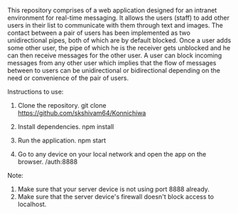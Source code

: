 This repository comprises of a web application designed for an intranet environment for real-time messaging. It allows the users (staff) to add other users in their list to communicate with them through text and images. The contact between a pair of users has been implemented as two unidirectional pipes, both of which are by default blocked. Once a user adds some other user, the pipe of which he is the receiver gets unblocked and he can then receive messages for the other user. A user can block incoming messages from any other user which implies that the flow of messages between to users can be unidirectional or bidirectional depending on the need or convenience of the pair of users.

Instructions to use:

1. Clone the repository.
git clone https://github.com/skshivam64/Konnichiwa

2. Install dependencies.
npm install

3. Run the application.
npm start

4. Go to any device on your local network and open the app on the browser.
<IP address of the server device>/auth:8888

Note:
1. Make sure that your server device is not using port 8888 already.
2. Make sure that the server device's firewall doesn't block access to localhost.
